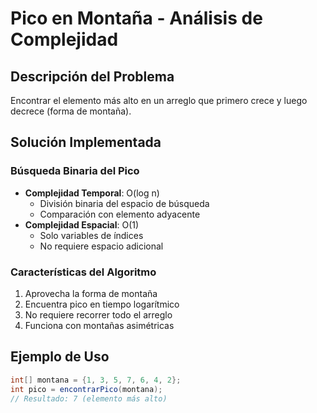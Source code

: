 # Pico en Montaña - Análisis de Complejidad

## Descripción del Problema

Encontrar el elemento más alto en un arreglo que primero crece y luego decrece (forma de montaña).

## Solución Implementada

### Búsqueda Binaria del Pico

- **Complejidad Temporal**: O(log n)
  - División binaria del espacio de búsqueda
  - Comparación con elemento adyacente
- **Complejidad Espacial**: O(1)
  - Solo variables de índices
  - No requiere espacio adicional

### Características del Algoritmo

1. Aprovecha la forma de montaña
2. Encuentra pico en tiempo logarítmico
3. No requiere recorrer todo el arreglo
4. Funciona con montañas asimétricas

## Ejemplo de Uso

```java
int[] montana = {1, 3, 5, 7, 6, 4, 2};
int pico = encontrarPico(montana);
// Resultado: 7 (elemento más alto)
```

